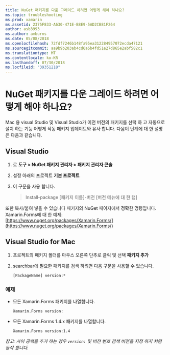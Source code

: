 ```yaml
---
title: NuGet 패키지를 다운 그레이드 하려면 어떻게 해야 하나요?
ms.topic: troubleshooting
ms.prod: xamarin
ms.assetid: 2375F833-A630-471E-B8E9-5AD2CB81F264
author: asb3993
ms.author: amburns
ms.date: 05/08/2018
ms.openlocfilehash: 72fdf7246b148fa95ea312284957072ecda47121
ms.sourcegitcommit: aa9b9b203ab4cd6a6b4fd51e27d865e2abf582c1
ms.translationtype: MT
ms.contentlocale: ko-KR
ms.lasthandoff: 07/30/2018
ms.locfileid: "39351218"
---
```

# <a name="how-do-i-downgrade-a-nuget-package"></a>NuGet 패키지를 다운 그레이드 하려면 어떻게 해야 하나요?

Mac 용 visual Studio 및 Visual Studio가 이전 버전의 패키지를 선택 하 고 자동으로 설치 하는 기능 어떻게 작동 패키지 업데이트와 유사 합니다. 다음이 단계에 대 한 설명은 다음과 같습니다.

## <a name="visual-studio"></a>Visual Studio
1. 로 **도구 > NuGet 패키지 관리자 > 패키지 관리자 콘솔**
2. 설정 아래의 프로젝트 **기본 프로젝트**
3. 이 구문을 사용 합니다.

    > Install-package [패키지 이름]-버전 [버전 메뉴에 대 한 탭]

또한 복사/붙여 넣을 수 있습니다 패키지의 NuGet 페이지에서 정확한 명령입니다. Xamarin.Forms에 대 한 예제: [https://www.nuget.org/packages/Xamarin.Forms/](https://www.nuget.org/packages/Xamarin.Forms/)

## <a name="visual-studio-for-mac"></a>Visual Studio for Mac
1. 프로젝트의 패키지 폴더를 마우스 오른쪽 단추로 클릭 및 선택 **패키지 추가**
2. searchbar에 필요한 패키지를 검색 하려면 다음 구문을 사용할 수 있습니다.

    `[PackageName] version:*`

### <a name="examples"></a>예제 
- 모든 Xamarin.Forms 패키지를 나열합니다. 

    `Xamarin.Forms version:`
- 모든 Xamarin.Forms 1.4.x 패키지를 나열합니다. 

    `Xamarin.Forms version:1.4`

*참고: 사이 공백을 추가 하는 경우 `version:` 및 버전 번호 검색 버전을 지정 하지 처럼 동작 합니다.*

